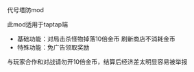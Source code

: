 代号塔防mod

此mod适用于taptap端

- 基础功能：对局击杀怪物掉落10倍金币 刷新商店不消耗金币
- 特殊功能：免广告领取奖励

与玩家合作和对战请勿开10倍金币，结算后经济差太明显容易被举报
